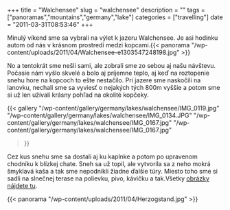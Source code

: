 +++
title = "Walchensee"
slug = "walchensee"
description = ""
tags = ["panoramas","mountains","germany","lake"]
categories = ["travelling"]
date = "2011-03-31T08:53:46"
+++

Minulý víkend sme sa vybrali na výlet k jazeru Walchensee. Je asi hodinku autom od nás v krásnom
prostredí medzi kopcami.{{< panorama "/wp-content/uploads/2011/04/Walchensee-e1303547248198.jpg"  >}}

No a tentokrát sme nešli sami, ale zobrali sme zo sebou aj našu  návštevu. Počasie nám vyšlo skvelé
a bolo aj príjemne teplo, aj keď na  roztopenie snehu hore na kopcoch to ešte nestačilo. Pri jazere
sme  naskočili na lanovku, nechali sme sa vyviesť o nejakých tých 800m vyššie  a potom sme si už
len užívali krásny pohľad na okolité kopčeky.

{{< gallery
    "/wp-content/gallery/germany/lakes/walchensee/IMG_0119.jpg"
    "/wp-content/gallery/germany/lakes/walchensee/IMG_0134.JPG"
    "/wp-content/gallery/germany/lakes/walchensee/IMG_0167.jpg"
    "/wp-content/gallery/germany/lakes/walchensee/IMG_0167.jpg"
>}}

 
 
 
 
 
Cez kus  snehu sme sa dostali aj ku kaplnke a potom po upravenom chodníku k  blízkej chate. Sneh sa
už topil, ale vytvorila sa z neho mokrá šmyklavá  kaša a tak sme nepodnikli žiadne ďalšie túry.
Miesto toho sme si sadli  na slnečnej terase na polievku, pivo, kávičku a tak.Všetky <a
title="Walchensee" href="../gallery/germany/walchensee/" target="_blank">obrázky nájdete tu</a>.

{{< panorama "/wp-content/uploads/2011/04/Herzogstand.jpg"  >}}
